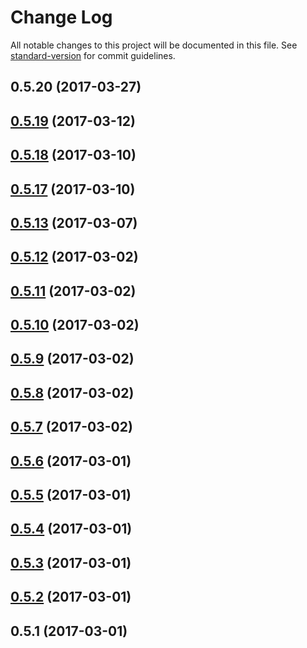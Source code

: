 # Change Log

All notable changes to this project will be documented in this file. See [standard-version](https://github.com/conventional-changelog/standard-version) for commit guidelines.

<a name="0.5.20"></a>
## 0.5.20 (2017-03-27)



<a name="0.5.19"></a>
## [0.5.19](https://github.com/hawkly/hawkly-tracer-javascript/compare/v0.5.18...v0.5.19) (2017-03-12)



<a name="0.5.18"></a>
## [0.5.18](https://github.com/hawkly/hawkly-tracer-javascript/compare/v0.5.17...v0.5.18) (2017-03-10)



<a name="0.5.17"></a>
## [0.5.17](https://github.com/hawkly/hawkly-tracer-javascript/compare/v0.5.13...v0.5.17) (2017-03-10)



<a name="0.5.13"></a>
## [0.5.13](https://github.com/hawkly/hawkly-tracer-javascript/compare/v0.5.12...v0.5.13) (2017-03-07)



<a name="0.5.12"></a>
## [0.5.12](https://github.com/hawkly/hawkly-tracer-javascript/compare/v0.5.11...v0.5.12) (2017-03-02)



<a name="0.5.11"></a>
## [0.5.11](https://github.com/hawkly/hawkly-tracer-javascript/compare/v0.5.10...v0.5.11) (2017-03-02)



<a name="0.5.10"></a>
## [0.5.10](https://github.com/hawkly/hawkly-tracer-javascript/compare/v0.5.9...v0.5.10) (2017-03-02)



<a name="0.5.9"></a>
## [0.5.9](https://github.com/hawkly/hawkly-tracer-javascript/compare/v0.5.8...v0.5.9) (2017-03-02)



<a name="0.5.8"></a>
## [0.5.8](https://github.com/hawkly/hawkly-tracer-javascript/compare/v0.5.7...v0.5.8) (2017-03-02)



<a name="0.5.7"></a>
## [0.5.7](https://github.com/hawkly/hawkly-tracer-javascript/compare/v0.5.6...v0.5.7) (2017-03-02)



<a name="0.5.6"></a>
## [0.5.6](https://github.com/hawkly/hawkly-tracer-javascript/compare/v0.5.5...v0.5.6) (2017-03-01)



<a name="0.5.5"></a>
## [0.5.5](https://github.com/hawkly/hawkly-tracer-javascript/compare/v0.5.4...v0.5.5) (2017-03-01)



<a name="0.5.4"></a>
## [0.5.4](https://github.com/hawkly/hawkly-tracer-javascript/compare/v0.5.3...v0.5.4) (2017-03-01)



<a name="0.5.3"></a>
## [0.5.3](https://github.com/hawkly/hawkly-tracer-javascript/compare/v0.5.2...v0.5.3) (2017-03-01)



<a name="0.5.2"></a>
## [0.5.2](https://github.com/hawkly/hawkly-tracer-javascript/compare/v0.5.1...v0.5.2) (2017-03-01)



<a name="0.5.1"></a>
## 0.5.1 (2017-03-01)
